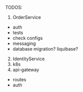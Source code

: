 TODOS:
1. OrderService
- auth
- tests
- check configs
- messaging
- database migration? liquibase?
2. IdentityService
3. k8s
4. api-gateway
- routes
- auth
